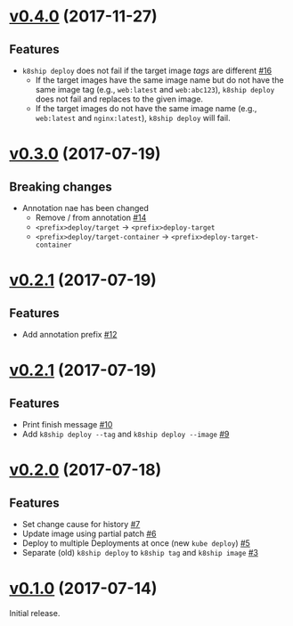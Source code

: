# [v0.4.0](https://github.com/dtan4/k8ship/releases/tag/v0.3.0) (2017-11-27)

## Features

- `k8ship deploy` does not fail if the target image _tags_ are different [#16](https://github.com/dtan4/k8ship/pull/16)
  - If the target images have the same image name but do not have the same image tag (e.g.,  `web:latest` and `web:abc123`), `k8ship deploy` does not fail and replaces to the given image.
  - If the target images do not have the same image name (e.g., `web:latest` and `nginx:latest`), `k8ship deploy` will fail.

# [v0.3.0](https://github.com/dtan4/k8ship/releases/tag/v0.3.0) (2017-07-19)

## Breaking changes

- Annotation nae has been changed
  - Remove / from annotation [#14](https://github.com/dtan4/k8ship/pull/14)
  - `<prefix>deploy/target` -> `<prefix>deploy-target`
  - `<prefix>deploy/target-container` -> `<prefix>deploy-target-container`

# [v0.2.1](https://github.com/dtan4/k8ship/releases/tag/v0.2.2) (2017-07-19)

## Features

- Add annotation prefix [#12](https://github.com/dtan4/k8ship/pull/12)

# [v0.2.1](https://github.com/dtan4/k8ship/releases/tag/v0.2.1) (2017-07-19)

## Features

- Print finish message [#10](https://github.com/dtan4/k8ship/pull/10)
- Add `k8ship deploy --tag` and `k8ship deploy --image` [#9](https://github.com/dtan4/k8ship/pull/9)

# [v0.2.0](https://github.com/dtan4/k8ship/releases/tag/v0.2.0) (2017-07-18)

## Features

- Set change cause for history [#7](https://github.com/dtan4/k8ship/pull/7)
- Update image using partial patch [#6](https://github.com/dtan4/k8ship/pull/6)
- Deploy to multiple Deployments at once (new `kube deploy`) [#5](https://github.com/dtan4/k8ship/pull/5)
- Separate (old) `k8ship deploy` to `k8ship tag` and `k8ship image` [#3](https://github.com/dtan4/k8ship/pull/3)

# [v0.1.0](https://github.com/dtan4/k8ship/releases/tag/v0.1.0) (2017-07-14)

Initial release.
